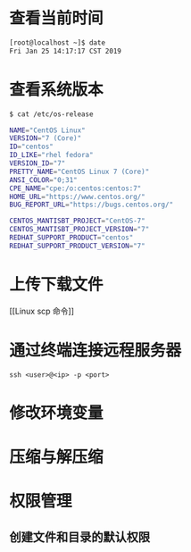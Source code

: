 # 查看当前时间

```bash
[root@localhost ~]$ date
Fri Jan 25 14:17:17 CST 2019
```

# 查看系统版本

```bash
$ cat /etc/os-release

NAME="CentOS Linux"
VERSION="7 (Core)"
ID="centos"
ID_LIKE="rhel fedora"
VERSION_ID="7"
PRETTY_NAME="CentOS Linux 7 (Core)"
ANSI_COLOR="0;31"
CPE_NAME="cpe:/o:centos:centos:7"
HOME_URL="https://www.centos.org/"
BUG_REPORT_URL="https://bugs.centos.org/"

CENTOS_MANTISBT_PROJECT="CentOS-7"
CENTOS_MANTISBT_PROJECT_VERSION="7"
REDHAT_SUPPORT_PRODUCT="centos"
REDHAT_SUPPORT_PRODUCT_VERSION="7"
```

# 上传下载文件

[[Linux scp 命令]]

# 通过终端连接远程服务器

`ssh <user>@<ip> -p <port>`

# 修改环境变量

# 压缩与解压缩

# 权限管理

## 创建文件和目录的默认权限
